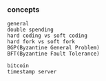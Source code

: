 ### concepts
    general
    double spending
    hard coding vs soft coding
    hard fork vs soft fork
    BGP(Byzantine General Problem)
    BFT(Byzantine Fault Tolerance)
    
    bitcoin
    timestamp server
    

